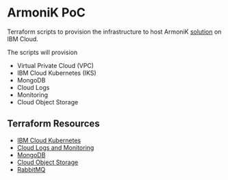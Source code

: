 # ArmoniK PoC

Terraform scripts to provision the infrastructure to host ArmoniK [solution](https://github.com/aneoconsulting/ArmoniK/) on IBM Cloud.

The scripts will provision

* Virtual Private Cloud (VPC)
* IBM Cloud Kubernetes (IKS)
* MongoDB
* Cloud Logs
* Monitoring
* Cloud Object Storage

## Terraform Resources

* [IBM Cloud Kubernetes](https://registry.terraform.io/providers/IBM-Cloud/ibm/latest/docs/resources/container_vpc_cluster)
* [Cloud Logs and Monitoring](https://github.com/terraform-ibm-modules/terraform-ibm-observability-agents)
* [MongoDB](https://github.com/terraform-ibm-modules/terraform-ibm-icd-mongodb)
* [Cloud Object Storage](https://github.com/terraform-ibm-modules/terraform-ibm-cos)
* [RabbitMQ](https://github.com/terraform-ibm-modules/terraform-ibm-icd-rabbitmq)